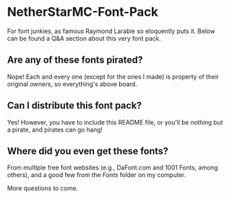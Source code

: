 # NetherStarMC-Font-Pack
For font junkies, as famous Raymond Larabie so eloquently puts it. Below can be found a Q&A section about this very font pack.

## Are any of these fonts pirated?
Nope! Each and every one (except for the ones I made) is property of their original owners, so everything's above board.

## Can I distribute this font pack?
Yes! However, you have to include this README file, or you'll be nothing but a pirate, and pirates can go hang!

## Where did you even get these fonts?
From multiple free font websites (e.g., DaFont.com and 1001 Fonts, among others), and a good few from the _Fonts_ folder on my computer.

More questions to come.
